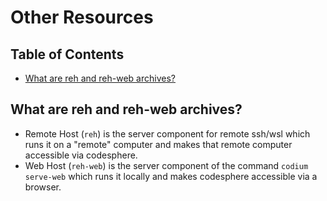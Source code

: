 <!-- order: 30 -->

# Other Resources

## Table of Contents

- [What are reh and reh-web archives?](#reh)

## <a id="reh"></a>What are reh and reh-web archives?

- Remote Host (`reh`) is the server component for remote ssh/wsl which runs it on a "remote" computer and makes that remote computer accessible via codesphere.
- Web Host (`reh-web`) is the server component of the command `codium serve-web` which runs it locally and makes codesphere accessible via a browser.
